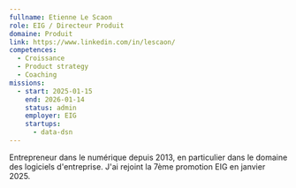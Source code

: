 ```yaml
---
fullname: Etienne Le Scaon
role: EIG / Directeur Produit
domaine: Produit
link: https://www.linkedin.com/in/lescaon/
competences:
  - Croissance
  - Product strategy
  - Coaching
missions:
  - start: 2025-01-15
    end: 2026-01-14
    status: admin
    employer: EIG
    startups:
      - data-dsn
---
```

Entrepreneur dans le numérique depuis 2013, en particulier dans le domaine des logiciels d'entreprise. J'ai rejoint la 7ème promotion EIG en janvier 2025.